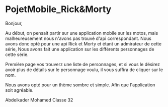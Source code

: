 # PojetMobile_Rick&Morty 

Bonjour, 

Au début, on pensait partir sur une application mobile sur les motos, mais malheureusement nous n'avons pas trouvé d'api correspondant.
Nous avons donc opté pour une api Rick et Morty et étant un admirateur de cette série, Nous avons fait une application sur les différents personnages de cette série.

Première page vos trouverz une liste de personnages, et si vous le désirez avoir plus de détails sur le personnage voulu, il vous suffira de cliquer sur le nom.

Nous avons opté pour un thème sombre et simple. Afin que l'application soit agréable. 

Abdelkader Mohamed Classe 32
